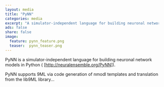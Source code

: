 ```yaml
---
layout: media
title: "PyNN"
categories: media
excerpt: "A simulator-independent language for building neuronal network models"
ads: false
share: false
image:
  feature: pynn_feature.png 
  teaser:  pynn_teaser.png
---
```


PyNN is a simulator-independent language for building neuronal network models in Python (
[http://neuralensemble.org/PyNN]).

PyNN supports 9ML via code generation of nmodl templates and translation from the lib9ML library...
